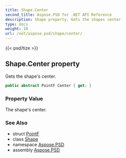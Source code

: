 ```yaml
---
title: Shape.Center
second_title: Aspose.PSD for .NET API Reference
description: Shape property. Gets the shapes center
type: docs
weight: 10
url: /net/aspose.psd/shape/center/
---
```

{{< psd/tize >}}
## Shape.Center property

Gets the shape's center.

```csharp
public abstract PointF Center { get; }
```

### Property Value

The shape's center.

### See Also

* struct [PointF](../../pointf/)
* class [Shape](../)
* namespace [Aspose.PSD](../../shape/)
* assembly [Aspose.PSD](../../../)


